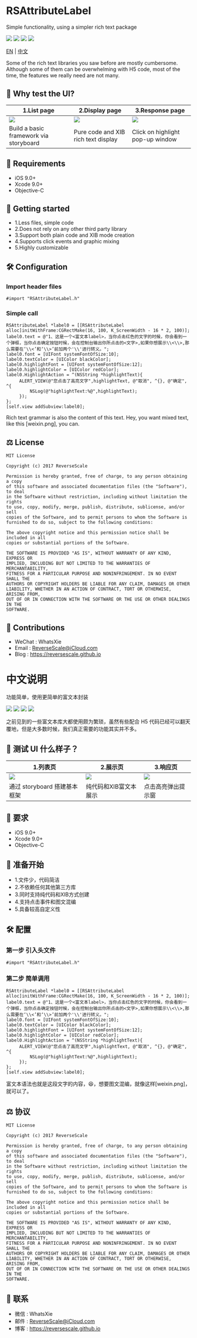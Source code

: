 # RSAttributeLabel

Simple functionality, using a simpler rich text package

![](https://img.shields.io/badge/platform-iOS-red.svg) 
![](https://img.shields.io/badge/language-Objective--C-orange.svg) 
![](https://img.shields.io/badge/download-2.1MB-brightgreen.svg)
![](https://img.shields.io/badge/license-MIT%20License-brightgreen.svg) 

[EN](#Requirements) | [中文](#中文说明)

Some of the rich text libraries you saw before are mostly cumbersome. Although some of them can be overwhelming with H5 code, most of the time, the features we really need are not many.

## 🎨 Why test the UI?

| 1.List page | 2.Display page | 3.Response page |
| ------------- | ------------- | ------------- |
| ![](http://og1yl0w9z.bkt.clouddn.com/18-4-17/38291783.jpg) | ![](http://og1yl0w9z.bkt.clouddn.com/18-4-17/106814.jpg) | ![](http://og1yl0w9z.bkt.clouddn.com/18-4-17/84024801.jpg) |
| Build a basic framework via storyboard | Pure code and XIB rich text display | Click on highlight pop-up window |

## 🤖 Requirements

* iOS 9.0+
* Xcode 9.0+
* Objective-C

## 🚀 Getting started

* 1.Less files, simple code
* 2.Does not rely on any other third party library
* 3.Support both plain code and XIB mode creation
* 4.Supports click events and graphic mixing
* 5.Highly customizable

## 🛠 Configuration
### Import header files
```objc
#import "RSAttributeLabel.h"
```
### Simple call
```objc
RSAttributeLabel *label0 = [[RSAttributeLabel alloc]initWithFrame:CGRectMake(16, 100, K_ScreenWidth - 16 * 2, 100)];
label0.text = @"1、这是一个<富文本label>，当你点击红色的文字的时候，你会看到一个弹框，当你点击确定按钮时候，会在控制台输出你所点击的<文字>,如果你想展示\\<\\>,那么需要在‘\\<’和‘\\>’前加两个'\\'进行转义。";
label0.font = [UIFont systemFontOfSize:10];
label0.textColor = [UIColor blackColor];
label0.highlightFont = [UIFont systemFontOfSize:12];
label0.highlightColor = [UIColor redColor];
label0.HighlightAction = ^(NSString *highlightText){
     ALERT_VIEW(@"您点击了高亮文字",highlightText, @"取消", ^{}, @"确定", ^{
         NSLog(@"highlightText:%@",highlightText);
     });
};
[self.view addSubview:label0];
```
Rich text grammar is also the content of this text. Hey, you want mixed text, like this [weixin.png], you can.

## ⚖ License

```
MIT License

Copyright (c) 2017 ReverseScale

Permission is hereby granted, free of charge, to any person obtaining a copy
of this software and associated documentation files (the "Software"), to deal
in the Software without restriction, including without limitation the rights
to use, copy, modify, merge, publish, distribute, sublicense, and/or sell
copies of the Software, and to permit persons to whom the Software is
furnished to do so, subject to the following conditions:

The above copyright notice and this permission notice shall be included in all
copies or substantial portions of the Software.

THE SOFTWARE IS PROVIDED "AS IS", WITHOUT WARRANTY OF ANY KIND, EXPRESS OR
IMPLIED, INCLUDING BUT NOT LIMITED TO THE WARRANTIES OF MERCHANTABILITY,
FITNESS FOR A PARTICULAR PURPOSE AND NONINFRINGEMENT. IN NO EVENT SHALL THE
AUTHORS OR COPYRIGHT HOLDERS BE LIABLE FOR ANY CLAIM, DAMAGES OR OTHER
LIABILITY, WHETHER IN AN ACTION OF CONTRACT, TORT OR OTHERWISE, ARISING FROM,
OUT OF OR IN CONNECTION WITH THE SOFTWARE OR THE USE OR OTHER DEALINGS IN THE
SOFTWARE.
```

## 😬 Contributions

* WeChat : WhatsXie
* Email : ReverseScale@iCloud.com
* Blog : https://reversescale.github.io


# 中文说明
功能简单，使用更简单的富文本封装

![](https://img.shields.io/badge/platform-iOS-red.svg) 
![](https://img.shields.io/badge/language-Objective--C-orange.svg) 
![](https://img.shields.io/badge/download-2.1MB-brightgreen.svg)
![](https://img.shields.io/badge/license-MIT%20License-brightgreen.svg) 

之前见到的一些富文本库大都使用颇为繁琐，虽然有些配合 H5 代码已经可以翻天覆地，但是大多数时候，我们真正需要的功能其实并不多。

## 🎨 测试 UI 什么样子？

|1.列表页 |2.展示页 |3.响应页 |
| ------------- | ------------- | ------------- |
| ![](http://og1yl0w9z.bkt.clouddn.com/18-4-17/38291783.jpg) | ![](http://og1yl0w9z.bkt.clouddn.com/18-4-17/106814.jpg) | ![](http://og1yl0w9z.bkt.clouddn.com/18-4-17/84024801.jpg) |
| 通过 storyboard 搭建基本框架 | 纯代码和XIB富文本展示 | 点击高亮弹出提示窗 |

## 🤖 要求

* iOS 9.0+
* Xcode 9.0+
* Objective-C

## 🚀 准备开始

* 1.文件少，代码简洁
* 2.不依赖任何其他第三方库
* 3.同时支持纯代码和XIB方式创建
* 4.支持点击事件和图文混编
* 5.具备较高自定义性


## 🛠 配置
### 第一步 引入头文件
```objc
#import "RSAttributeLabel.h"
```
### 第二步 简单调用
```objc
RSAttributeLabel *label0 = [[RSAttributeLabel alloc]initWithFrame:CGRectMake(16, 100, K_ScreenWidth - 16 * 2, 100)];
label0.text = @"1、这是一个<富文本label>，当你点击红色的文字的时候，你会看到一个弹框，当你点击确定按钮时候，会在控制台输出你所点击的<文字>,如果你想展示\\<\\>,那么需要在‘\\<’和‘\\>’前加两个'\\'进行转义。";
label0.font = [UIFont systemFontOfSize:10];
label0.textColor = [UIColor blackColor];
label0.highlightFont = [UIFont systemFontOfSize:12];
label0.highlightColor = [UIColor redColor];
label0.HighlightAction = ^(NSString *highlightText){
     ALERT_VIEW(@"您点击了高亮文字",highlightText, @"取消", ^{}, @"确定", ^{
         NSLog(@"highlightText:%@",highlightText);
     });
};
[self.view addSubview:label0];
```
富文本语法也就是这段文字的内容，😆，想要图文混编，就像这样[weixin.png]，就可以了。

## ⚖ 协议

```
MIT License

Copyright (c) 2017 ReverseScale

Permission is hereby granted, free of charge, to any person obtaining a copy
of this software and associated documentation files (the "Software"), to deal
in the Software without restriction, including without limitation the rights
to use, copy, modify, merge, publish, distribute, sublicense, and/or sell
copies of the Software, and to permit persons to whom the Software is
furnished to do so, subject to the following conditions:

The above copyright notice and this permission notice shall be included in all
copies or substantial portions of the Software.

THE SOFTWARE IS PROVIDED "AS IS", WITHOUT WARRANTY OF ANY KIND, EXPRESS OR
IMPLIED, INCLUDING BUT NOT LIMITED TO THE WARRANTIES OF MERCHANTABILITY,
FITNESS FOR A PARTICULAR PURPOSE AND NONINFRINGEMENT. IN NO EVENT SHALL THE
AUTHORS OR COPYRIGHT HOLDERS BE LIABLE FOR ANY CLAIM, DAMAGES OR OTHER
LIABILITY, WHETHER IN AN ACTION OF CONTRACT, TORT OR OTHERWISE, ARISING FROM,
OUT OF OR IN CONNECTION WITH THE SOFTWARE OR THE USE OR OTHER DEALINGS IN THE
SOFTWARE.
```

## 😬  联系

* 微信 : WhatsXie
* 邮件 : ReverseScale@iCloud.com
* 博客 : https://reversescale.github.io
